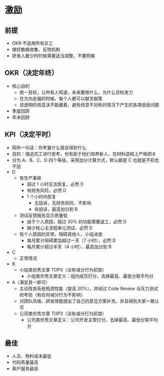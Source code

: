 
# 激励

## 前提

- OKR 不适用所有员工
- 做好数据收集、反馈机制
- 研发人数少的时候需要适当调整，不要照搬

## OKR（决定年终）

- 核心目的
    - 统一目标，让所有人知道，未来要做什么，为什么目标发力
    - 在方向走偏的时候，每个人都可以献言献策
    - 该透明的信息决不能藏着，避免信息不对称的情况下产生的各类低级问题
- 季度回顾
- 年末回顾

## KPI（决定平时）

- 网传一句话：你考量什么就会得到什么
- 目的：强迫员工进行思考，也有助于他们培养新人，在材料造假上严格把关
- 分为 A、B、C、D 四个等级，采用加分计算方式，默认都是 C 也就是不扣也不加
- D
    - 有生产事故
        - 超过 1 小时无法恢复，必然 D
        - 有财务风险，必然 D
        - 1 个小时内恢复
            - 无投诉，无财务风险，不影响
            - 有投诉，最高加分到 B
    - 测试反馈报告显示质量低
        - 由于个人原因，超过 30% 的功能需要返工，必然 D
        - 缺少核心主流程单元测试，必然 D
    - 有个人原因的异常，阻碍其他人、小组进度
        - 每月累计阻碍累加超过一天（7 小时），必然 D
        - 每月累计超过半天（4 小时），最高加分到 B
- C
    - 正常情况
- B
    - 小组类优秀文章 TOP3（没有减分行为前提）
        - 小组类优秀文章定义：组内成员打分，去掉最高、最低分取平均分
- A（满足其一即可）
    - 主动改良系统瓶颈性能（提高 20%），并经过 Code Review 与压力测试的考验（有任何减分行为不影响）
    - 对团队风格、研发效能提出了自己的意见方案补充，并且得到大家一致认可
    - 公司类优秀文章 TOP3（没有减分行为前提）
        - 公司类优秀文章定义：公司开发主管打分，去掉最高、最低分取平均分

## 最佳

- 人员、物料成本最低
- 代码质量最高
- 客户服务最佳
